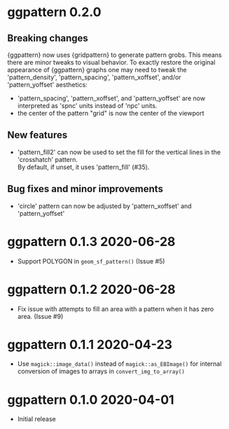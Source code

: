 # ggpattern 0.2.0

## Breaking changes

{ggpattern} now uses {gridpattern} to generate pattern grobs.
This means there are minor tweaks to visual behavior.  To exactly restore
the original appearance of {ggpattern} graphs one may need to tweak 
the 'pattern_density', 'pattern_spacing', 'pattern_xoffset', 
and/or 'pattern_yoffset' aesthetics:

* 'pattern_spacing', 'pattern_xoffset', and 'pattern_yoffset'
  are now interpreted as 'spnc' units instead of 'npc' units.
* the center of the pattern "grid" is now the center of the viewport

## New features

* 'pattern_fill2' can now be used to set the fill for the vertical lines
  in the 'crosshatch' pattern.  
  By default, if unset,  it uses 'pattern_fill' (#35).

## Bug fixes and minor improvements

* 'circle' pattern can now be adjusted by 'pattern_xoffset' and 'pattern_yoffset'

# ggpattern 0.1.3  2020-06-28

* Support POLYGON in `geom_sf_pattern()` (Issue #5)

# ggpattern 0.1.2  2020-06-28

* Fix issue with attempts to fill an area with a pattern when it has zero area. (Issue #9)

# ggpattern 0.1.1  2020-04-23

* Use `magick::image_data()` instead of `magick::as_EBImage()` for internal
  conversion of images to arrays in `convert_img_to_array()`

# ggpattern 0.1.0  2020-04-01

* Initial release
